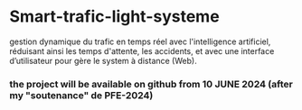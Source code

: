 # Smart-trafic-light-systeme
gestion dynamique du trafic en temps réel avec l'intelligence artificiel, réduisant ainsi les temps d'attente, les accidents, et avec une interface d’utilisateur pour gère le system à distance (Web).

### the project will be available on github from 10 JUNE 2024 (after my "soutenance" de PFE-2024)
